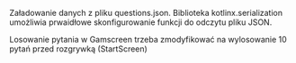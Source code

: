 Załadowanie danych z pliku questions.json. 
Biblioteka kotlinx.serialization umożliwia prwaidłowe skonfigurowanie funkcji do odczytu pliku JSON.

Losowanie pytania w Gamscreen trzeba zmodyfikować na wylosowanie 10 pytań przed rozgrywką (StartScreen)